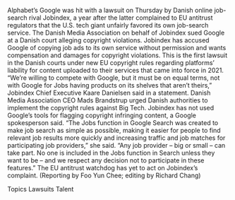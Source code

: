 Alphabet’s Google was hit with a lawsuit on Thursday by Danish online job-search rival Jobindex, a year after the latter complained to EU antitrust regulators that the U.S. tech giant unfairly favored its own job-search service.
The Danish Media Association on behalf of Jobindex sued Google at a Danish court alleging copyright violations.
Jobindex has accused Google of copying job ads to its own service without permission and wants compensation and damages for copyright violations.
This is the first lawsuit in the Danish courts under new EU copyright rules regarding platforms’ liability for content uploaded to their services that came into force in 2021.
“We’re willing to compete with Google, but it must be on equal terms, not with Google for Jobs having products on its shelves that aren’t theirs,” Jobindex Chief Executive Kaare Danielsen said in a statement.
Danish Media Association CEO Mads Brandstrup urged Danish authorities to implement the copyright rules against Big Tech.
Jobindex has not used Google’s tools for flagging copyright infringing content, a Google spokesperson said.
“The Jobs function in Google Search was created to make job search as simple as possible, making it easier for people to find relevant job results more quickly and increasing traffic and job matches for participating job providers,” she said.
“Any job provider – big or small – can take part. No one is included in the Jobs function in Search unless they want to be – and we respect any decision not to participate in these features.”
The EU antitrust watchdog has yet to act on Jobindex’s complaint.
(Reporting by Foo Yun Chee; editing by Richard Chang)

Topics
Lawsuits
Talent

